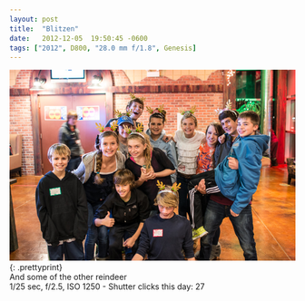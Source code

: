 ```yaml
---
layout: post
title:  "Blitzen"
date:   2012-12-05  19:50:45 -0600
tags: ["2012", D800, "28.0 mm f/1.8", Genesis]
---
```

![:title](/images/2012/2012_1205_DSC_3749.jpg)
{: .prettyprint}  
And some of the other reindeer  
1/25 sec, f/2.5, ISO 1250 - Shutter clicks this day: 27